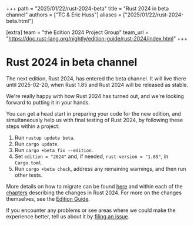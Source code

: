+++
path = "2025/01/22/rust-2024-beta"
title = "Rust 2024 in beta channel"
authors = ["TC & Eric Huss"]
aliases = ["2025/01/22/rust-2024-beta.html"]

[extra]
team = "the Edition 2024 Project Group"
team_url = "https://doc.rust-lang.org/nightly/edition-guide/rust-2024/index.html"
+++

# Rust 2024 in beta channel

The next edition, Rust 2024, has entered the beta channel.  It will live there until 2025-02-20, when Rust 1.85 and Rust 2024 will be released as stable.

We're really happy with how Rust 2024 has turned out, and we're looking forward to putting it in your hands.

You can get a head start in preparing your code for the new edition, and simultaneously help us with final testing of Rust 2024, by following these steps within a project:

1. Run `rustup update beta`.
2. Run `cargo update`.
3. Run `cargo +beta fix --edition`.
4. Set `edition = "2024"` and, if needed, `rust-version = "1.85"`, in `Cargo.toml`.
5. Run `cargo +beta check`, address any remaining warnings, and then run other tests.

More details on how to migrate can be found [here](https://doc.rust-lang.org/nightly/edition-guide/editions/transitioning-an-existing-project-to-a-new-edition.html) and within each of the [chapters](https://doc.rust-lang.org/nightly/edition-guide/rust-2024/) describing the changes in Rust 2024.  For more on the changes themselves, see the [Edition Guide](https://doc.rust-lang.org/nightly/edition-guide/).

If you encounter any problems or see areas where we could make the experience better, tell us about it by [filing an issue](https://github.com/rust-lang/rust/issues/new/choose).
